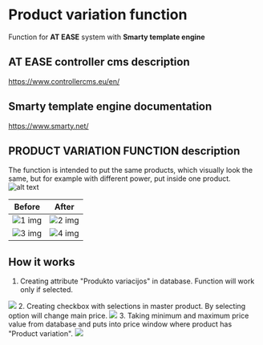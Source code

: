 # Product variation function

Function for <strong>AT EASE</strong> system with <strong>Smarty template engine</strong>

## AT EASE controller cms description

https://www.controllercms.eu/en/

## Smarty template engine documentation

https://www.smarty.net/

## PRODUCT VARIATION FUNCTION description

The function is intended to put the same products, which visually look the same, but for example with different power, put inside one product.
![alt text]([http://url/to/img.png](https://github.com/vikcia/Final-project/blob/master/1%20img.jpg))

| Before                  | After                                                                             |
|-------------------------|-----------------------------------------------------------------------------------|
| ![1 img](https://user-images.githubusercontent.com/104791026/210152363-dba56b9f-aacd-4f46-8a4f-7e349f5242cf.jpg) | ![2 img](https://user-images.githubusercontent.com/104791026/210152389-bd368f9b-4ce5-4f22-a019-7635299e574b.jpg)
| ![3 img](https://user-images.githubusercontent.com/104791026/210152402-8c185323-226c-4d7c-a5d6-a76cbc120575.jpg) | ![4 img](https://user-images.githubusercontent.com/104791026/210152410-e8a59d33-909d-4633-90bd-779284301b04.jpg)

## How it works

1. Creating attribute "Produkto variacijos" in database. Function will work only if selected.
<img src="C:\Users\Vik\Desktop\baigiamasis\Final project\creating attribute in db.jpg"/>
2. Creating checkbox with selections in master product. By selecting option will change main price.
<img src="C:\Users\Vik\Desktop\baigiamasis\Final project\4 img.jpg"/>
3. Taking minimum and maximum price value from database and puts into price window where product has "Product variation".
<img src="C:\Users\Vik\Desktop\baigiamasis\Final project\6 img.jpg"/>

